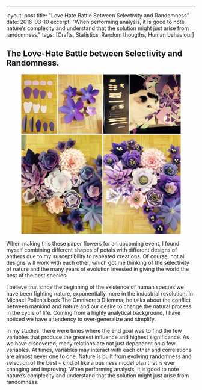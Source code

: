 ---
layout: post
title: "Love Hate Battle Between Selectivity and Randomness"
date: 2016-03-10
excerpt: "When performing analysis, it is good to note nature’s complexity and understand that the solution might just arise from randomness."
tags: [Crafts, Statistics, Random thougths, Human behaviour]


## The Love-Hate Battle between Selectivity and Randomness. 
 
<figure>
	<img src="/assets/img/RandomPhoto/Paper_flowers.JPG">
</figure>
 
When making this these paper flowers for an upcoming event, I found myself combining different shapes of petals with different designs of anthers due to my susceptibility to repeated creations. Of course, not all designs will work with each other, which got me thinking of the selectivity of nature and the many years of evolution invested in giving the world the best of the best species.

I believe that since the beginning of the existence of human species we have been fighting nature, exponentially more in the industrial revolution. In Michael Pollen’s book The Omnivore’s Dilemma, he talks about the conflict between mankind and nature and our desire to change the natural process in the cycle of life. Coming from a highly analytical background, I have noticed we have a tendency to over-generalize and simplify.

In my studies, there were times where the end goal was to find the few variables that produce the greatest influence and highest significance. As we have discovered, many relations are not just dependent on a few variables. At times, variables may interact with each other and correlations are almost never one to one. Nature is built from evolving randomness and selection of the best - kind of like a business model plan that is ever changing and improving. When performing analysis, it is good to note nature’s complexity and understand that the solution might just arise from randomness.

